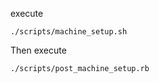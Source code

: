 
execute

```
./scripts/machine_setup.sh
```

Then execute

```
./scripts/post_machine_setup.rb
```
